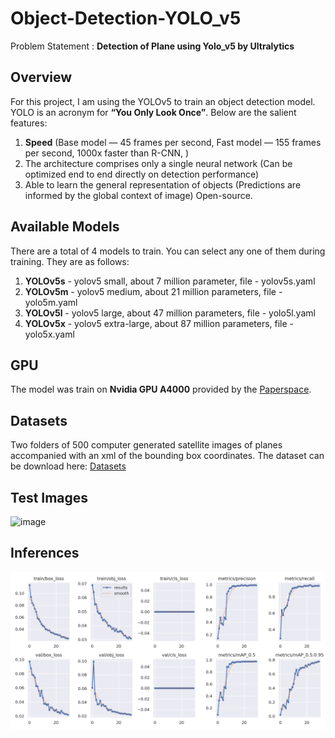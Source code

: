 # Object-Detection-YOLO_v5
Problem Statement : <b>Detection of Plane using Yolo_v5 by Ultralytics</b>
## Overview
For this project, I am using the YOLOv5 to train an object detection model. YOLO is an acronym for <b>“You Only Look Once”</b>. Below are the salient features:

1. <b>Speed</b> (Base model — 45 frames per second, Fast model — 155 frames per second, 1000x faster than R-CNN, ) <br>
2. The architecture comprises only a single neural network (Can be optimized end to end directly on detection performance)<br>
3. Able to learn the general representation of objects (Predictions are informed by the global context of image)
Open-source.

## Available Models
There are a total of 4 models to train. You can select any one of them during training. They are as follows:<br>

1. <b>YOLOv5s</b> - yolov5 small, about 7 million parameter, file - yolov5s.yaml<br>
2. <b>YOLOv5m</b> - yolov5 medium, about 21 million parameters, file - yolo5m.yaml<br>
3. <b>YOLOv5l</b> - yolov5 large, about 47 million parameters, file - yolo5l.yaml<br>
4. <b>YOLOv5x</b> - yolov5 extra-large, about 87 million parameters, file - yolo5x.yaml<br>


## GPU
The model was train on <b>Nvidia GPU A4000</b> provided by the <a href='www.paperspace.com'>Paperspace</a>.


## Datasets
Two folders of 500 computer generated satellite images of planes accompanied with an xml of the bounding box coordinates.
The dataset can be download here: <a href='https://www.kaggle.com/aceofspades914/cgi-planes-in-satellite-imagery-w-bboxes'> Datasets </a>


## Test Images
![image](https://github.com/dwivedi1997/Plane-Detection/assets/47722937/5aa74214-421c-4f09-b0e3-34e8a8d4c814)

## Inferences
![image](https://github.com/dwivedi1997/Plane-Detection/blob/master/results/results.png?raw=true)
